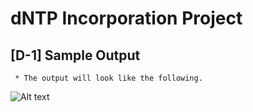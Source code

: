 # dNTP Incorporation Project


## [D-1] Sample Output
     * The output will look like the following. 

![Alt text](http://www.viveknarang.com/gsoc/DTNP_Output.PNG)
